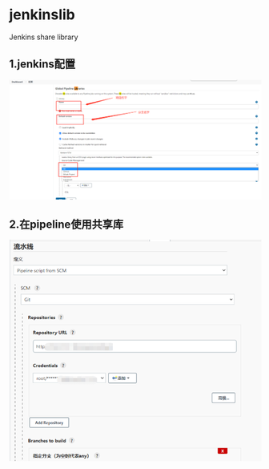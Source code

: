 # jenkinslib
Jenkins share library

## 1.jenkins配置

![](imgs/share1.jpg)

## 2.在pipeline使用共享库

![](imgs/share2.jpg)

